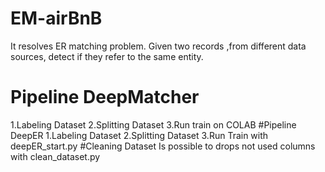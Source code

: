 # EM-airBnB
It resolves ER matching problem. Given two records ,from different data sources, detect if they refer to the same entity.
# Pipeline DeepMatcher
1.Labeling Dataset
2.Splitting Dataset
3.Run train on COLAB
#Pipeline DeepER
1.Labeling Dataset
2.Splitting Dataset
3.Run Train with deepER_start.py
#Cleaning Dataset
Is possible to drops not used columns with clean_dataset.py
